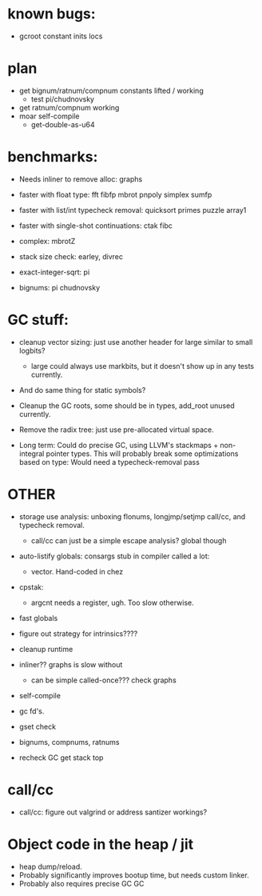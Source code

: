 
# known bugs:
  * gcroot constant inits locs

# plan
  * get bignum/ratnum/compnum constants lifted / working
    * test pi/chudnovsky
  * get ratnum/compnum working
  * moar self-compile
     * get-double-as-u64
  
# benchmarks:
  * Needs inliner to remove alloc: graphs
  * faster with float type: fft fibfp mbrot pnpoly simplex sumfp
  * faster with list/int typecheck removal: quicksort primes puzzle array1
  * faster with single-shot continuations: ctak fibc
  
  * complex: mbrotZ
  
  * stack size check: earley, divrec

  * exact-integer-sqrt: pi
  * bignums: pi chudnovsky

# GC stuff:
* cleanup vector sizing: just use another header for large similar to small logbits?
  * large could always use markbits, but it doesn't show up in any tests currently.
* And do same thing for static symbols?
* Cleanup the GC roots, some should be in types, add_root unused currently.
* Remove the radix tree: just use pre-allocated virtual space.

* Long term: Could do precise GC, using LLVM's stackmaps + non-integral pointer types. 
     This will probably break some optimizations based on type: Would need
	 a typecheck-removal pass

# OTHER

* storage use analysis: unboxing flonums, longjmp/setjmp call/cc, and typecheck removal.
   * call/cc can just be a simple escape analysis? global though


* auto-listify globals: consargs stub in compiler called a lot: 
  * vector. Hand-coded in chez
  
* cpstak:
  * argcnt needs a register, ugh.  Too slow otherwise.

* fast globals

* figure out strategy for intrinsics????
* cleanup runtime
* inliner?? graphs is slow without
  * can be simple called-once??? check graphs

* self-compile
* gc fd's.
* gset check
* bignums, compnums, ratnums

* recheck GC get stack top

# call/cc
  * call/cc: figure out valgrind or address santizer workings?

# Object code in the heap / jit
 * heap dump/reload.
 * Probably significantly improves bootup time, but needs custom linker.
 * Probably also requires precise GC GC
